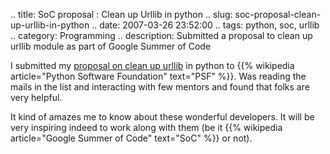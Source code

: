 .. title: SoC proposal : Clean up Urllib  in python
.. slug: soc-proposal-clean-up-urllib-in-python
.. date: 2007-03-26 23:52:00
.. tags: python, soc, urllib
.. category: Programming
.. description: Submitted a proposal to clean up urllib module as part of Google Summer of Code

I submitted my [proposal on clean up urllib](http://puggy.symonds.net/~senthil/summer_code_urllib.txt) in python to {{% wikipedia article="Python Software Foundation" text="PSF" %}}. Was reading the mails in the list and interacting with few mentors and found that folks are very helpful.

It kind of amazes me to know about these wonderful developers. It will be very inspiring indeed to work along with them (be it {{% wikipedia article="Google Summer of Code" text="SoC" %}} or not).
